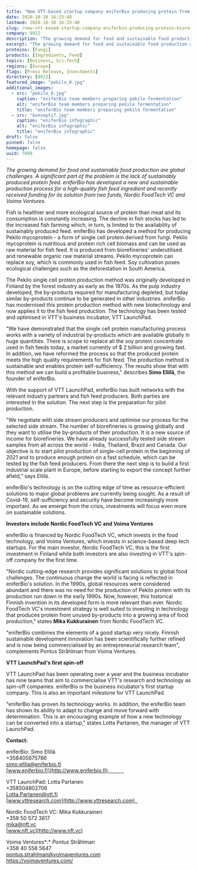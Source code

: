 ```yaml
---
title: "New VTT-based startup company eniferBio producing protein from biorefinery by-products received more than one million euros in funding"
date: 2020-10-30 16:33:40
lastmod: 2020-10-30 16:33:40
slug: /new-vtt-based-startup-company-eniferbio-producing-protein-biorefinery-products-received
company: 8922
description: "The growing demand for food and sustainable food production are global challenges. A significant part of the problem is the lack of sustainably produced protein feed. eniferBio has developed a new and sustainable production process for a high-quality fish feed ingredient and recently received funding for its solution from two funds, Nordic FoodTech VC and Voima Ventures."
excerpt: "The growing demand for food and sustainable food production are global challenges. A significant part of the problem is the lack of sustainably produced protein feed. eniferBio has developed a new and sustainable production process for a high-quality fish feed ingredient and recently received funding for its solution from two funds, Nordic FoodTech VC and Voima Ventures."
proteins: [Fungi]
products: [Ingredients, Feed]
topics: [Business, Sci-Tech]
regions: [Europe]
flags: [Press Release, Investments]
directory: [8922]
featured_image: "pekilo_0.jpg"
additional_images:
  - src: "pekilo_0.jpg"
    caption: "eniferBio team members preparing pekilo fermentation"
    alt: "eniferBio team members preparing pekilo fermentation"
    title: "eniferBio team members preparing pekilo fermentation"
  - src: "konsepti7.jpg"
    caption: "eniferBio infographic"
    alt: "eniferBio infographic"
    title: "eniferBio infographic"
draft: false
pinned: false
homepage: false
uuid: 7898
---
```

*The growing demand for food and sustainable food production are global
challenges. A significant part of the problem is the lack of sustainably
produced protein feed. eniferBio has developed a new and sustainable
production process for a high-quality fish feed ingredient and recently
received funding for its solution from two funds, Nordic FoodTech VC and
Voima Ventures.*

Fish is healthier and more ecological source of protein than meat and
its consumption is constantly increasing. The decline in fish stocks has
led to the increased fish farming which, in turn, is limited to the
availability of sustainably produced feed. eniferBio has developed a
method for producing Pekilo mycoprotein - a form of single cell protein
derived from fungi. Pekilo mycoprotein is nutritious and protein rich
cell biomass and can be used as raw material for fish feed. It is
produced from biorefineries' underutilised and renewable organic raw
material streams. Pekilo mycoprotein can replace soy, which is commonly
used in fish feed. Soy cultivation poses ecological challenges such as
the deforestation in South America.

The Pekilo single cell protein production method was originally
developed in Finland by the forest industry as early as the 1970s. As
the pulp industry developed, the by-products required for manufacturing
depleted, but today similar by-products continue to be generated in
other industries. eniferBio has modernised this protein production
method with new biotechnology and now applies it to the fish feed
production. The technology has been tested and optimised in VTT\'s
business incubator, VTT LaunchPad.

"We have demonstrated that the single cell protein manufacturing process
works with a variety of industrial by-products which are available
globally in huge quantities. There is scope to replace all the soy
protein concentrate used in fish feeds today, a market currently of \$ 2
billion and growing fast. In addition, we have reformed the process so
that the produced protein meets the high quality requirements for fish
feed. The production method is sustainable and enables protein
self-sufficiency. The results show that with this method we can build a
profitable business," describes **Simo Ellilä**, the founder of
eniferBio.

With the support of VTT LaunchPad, eniferBio has built networks with the
relevant industry partners and fish feed producers. Both parties are
interested in the solution. The next step is the preparation for pilot
production.

"We negotiate with side stream producers and optimise our process for
the selected side stream. The number of biorefineries is growing
globally and they want to utilise the by-products of their production.
It is a new source of income for biorefineries. We have already
successfully tested side stream samples from all across the world -
India, Thailand, Brazil and Canada. Our objective is to start pilot
production of single-cell protein in the beginning of 2021 and to
produce enough protein on a fast schedule, which can be tested by the
fish feed producers. From there the next step is to build a first
industrial scale plant in Europe, before starting to export the concept
further afield," says Ellilä.

eniferBio's technology is on the cutting edge of time as
resource-efficient solutions to major global problems are currently
being sought. As a result of Covid-19, self-sufficiency and security
have become increasingly more important. As we emerge from the crisis,
investments will focus even more on sustainable solutions.

**Investors include Nordic FoodTech VC and Voima Ventures**

eniferBio is financed by Nordic FoodTech VC, which invests in the food
technology, and Voima Ventures, which invests in science-based deep tech
startups. For the main investor, Nordic FoodTech VC, this is the first
investment in Finland while both investors are also investing in VTT\'s
spin-off company for the first time.

"Nordic cutting-edge research provides significant solutions to global
food challenges. The continuous change the world is facing is reflected
in eniferBio's solution. In the 1990s, global resources were considered
abundant and there was no need for the production of Pekilo protein with
its production run down in the early 1990s. Now, however, this
historical Finnish invention in its developed form is more relevant than
ever. Nordic FoodTech VC\'s investment strategy is well suited to
investing in technology that produces protein from unused by-products
into a growing area of ​​food production," states **Mika Kukkurainen**
from Nordic FoodTech VC.

\"eniferBio combines the elements of a good startup very nicely. Finnish
sustainable development innovation has been scientifically further
refined and is now being commercialised by an entrepreneurial research
team", complements Pontus Stråhlman from Voima Ventures.

**VTT LaunchPad\'s first spin-off**

VTT LaunchPad has been operating over a year and the business incubator
has nine teams that aim to commercialise VTT\'s research and technology
as spin-off companies. eniferBio is the business incubator's first
startup company. This is also an important milestone for VTT LaunchPad.

\"eniferBio has proven its technology works. In addition, the eniferBio
team has shown its ability to adapt to change and move forward with
determination. This is an encouraging example of how a new technology
can be converted into a startup,\" states Lotta Partanen, the manager of
VTT LaunchPad.

**Contact:**

eniferBio: Simo Ellilä\
+358405675786\
<simo.ellila@eniferbio.fi>\
[www.eniferbio.fi](http://www.eniferbio.fi)           

VTT LaunchPad: Lotta Partanen\
+358504802706\
<Lotta.Partanen@vtt.fi>   \
[www.vttresearch.com](http://www.vttresearch.com)  

Nordic FoodTech VC: Mika Kukkurainen\
+358 50 572 3817\
<mika@nft.vc>\
[www.nft.vc](http://www.nft.vc)

Voima Ventures*:* *Pontus* Stråhlman\
+358 40 558 5647\
<pontus.strahlman@voimaventures.com>\
<https://voimaventures.com/>
